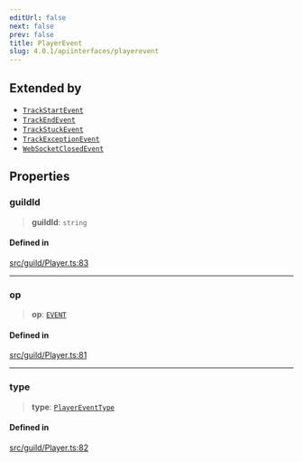 ```yaml
---
editUrl: false
next: false
prev: false
title: PlayerEvent
slug: 4.0.1/apiinterfaces/playerevent
---
```


## Extended by

* [`TrackStartEvent`](/4.0.1/api/interfaces/trackstartevent/)
* [`TrackEndEvent`](/4.0.1/api/interfaces/trackendevent/)
* [`TrackStuckEvent`](/4.0.1/api/interfaces/trackstuckevent/)
* [`TrackExceptionEvent`](/4.0.1/api/interfaces/trackexceptionevent/)
* [`WebSocketClosedEvent`](/4.0.1/api/interfaces/websocketclosedevent/)

## Properties

### guildId

> **guildId**: `string`

#### Defined in

[src/guild/Player.ts:83](https://github.com/shipgirlproject/shoukaku/blob/396aa531096eda327ade0f473f9807576e9ae9df/src/guild/Player.ts#L83)

***

### op

> **op**: [`EVENT`](/4.0.1/api/namespaces/constants/enumerations/opcodes/#event)

#### Defined in

[src/guild/Player.ts:81](https://github.com/shipgirlproject/shoukaku/blob/396aa531096eda327ade0f473f9807576e9ae9df/src/guild/Player.ts#L81)

***

### type

> **type**: [`PlayerEventType`](/4.0.1/api/type-aliases/playereventtype/)

#### Defined in

[src/guild/Player.ts:82](https://github.com/shipgirlproject/shoukaku/blob/396aa531096eda327ade0f473f9807576e9ae9df/src/guild/Player.ts#L82)
